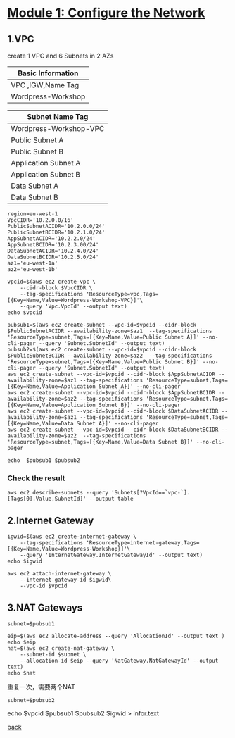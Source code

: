 # [Module 1: Configure the Network](https://catalog.us-east-1.prod.workshops.aws/workshops/5ceb632a-c07f-44a5-a3bd-b8f616a631c0/en-US/introduction/lab1)
## 1.VPC
create 1 VPC and 6 Subnets in 2 AZs

| Basic Information|
| --- | 
| VPC ,IGW,Name Tag| 
| Wordpress-Workshop| 

| Subnet Name Tag|
| --- | 
|Wordpress-Workshop-VPC|
|Public Subnet A|
|Public Subnet B|
|Application Subnet A|
|Application Subnet B|
|Data Subnet A|
|Data Subnet B|


```
region=eu-west-1
VpcCIDR='10.2.0.0/16'
PublicSubnetACIDR='10.2.0.0/24'
PublicSubnetBCIDR='10.2.1.0/24'
AppSubnetACIDR='10.2.2.0/24'
AppSubnetBCIDR='10.2.3.00/24'
DataSubnetACIDR='10.2.4.0/24'
DataSubnetBCIDR='10.2.5.0/24'
az1='eu-west-1a'
az2='eu-west-1b'
```


```
vpcid=$(aws ec2 create-vpc \
    --cidr-block $VpcCIDR \
    --tag-specifications 'ResourceType=vpc,Tags=[{Key=Name,Value=Wordpress-Workshop-VPC}]'\
    --query 'Vpc.VpcId' --output text)
echo $vpcid
```
```
pubsub1=$(aws ec2 create-subnet --vpc-id=$vpcid --cidr-block $PublicSubnetACIDR --availability-zone=$az1  --tag-specifications 'ResourceType=subnet,Tags=[{Key=Name,Value=Public Subnet A}]' --no-cli-pager --query 'Subnet.SubnetId' --output text)
pubsub2=$(aws ec2 create-subnet --vpc-id=$vpcid --cidr-block $PublicSubnetBCIDR --availability-zone=$az2  --tag-specifications 'ResourceType=subnet,Tags=[{Key=Name,Value=Public Subnet B}]' --no-cli-pager --query 'Subnet.SubnetId' --output text)
aws ec2 create-subnet --vpc-id=$vpcid --cidr-block $AppSubnetACIDR --availability-zone=$az1 --tag-specifications 'ResourceType=subnet,Tags=[{Key=Name,Value=Application Subnet A}]' --no-cli-pager
aws ec2 create-subnet --vpc-id=$vpcid --cidr-block $AppSubnetBCIDR --availability-zone=$az2 --tag-specifications 'ResourceType=subnet,Tags=[{Key=Name,Value=Application Subnet B}]' --no-cli-pager
aws ec2 create-subnet --vpc-id=$vpcid --cidr-block $DataSubnetACIDR --availability-zone=$az1 --tag-specifications 'ResourceType=subnet,Tags=[{Key=Name,Value=Data Subnet A}]' --no-cli-pager
aws ec2 create-subnet --vpc-id=$vpcid --cidr-block $DataSubnetBCIDR --availability-zone=$az2  --tag-specifications 'ResourceType=subnet,Tags=[{Key=Name,Value=Data Subnet B}]' --no-cli-pager

echo  $pubsub1 $pubsub2

```
### Check the result
```
aws ec2 describe-subnets --query 'Subnets[?VpcId==`vpc-`].[Tags[0].Value,SubnetId]' --output table

```
## 2.Internet Gateway
```
igwid=$(aws ec2 create-internet-gateway \
    --tag-specifications 'ResourceType=internet-gateway,Tags=[{Key=Name,Value=Wordpress-Workshop}]'\
    --query 'InternetGateway.InternetGatewayId' --output text)
echo $igwid

aws ec2 attach-internet-gateway \
    --internet-gateway-id $igwid\
    --vpc-id $vpcid 
```
## 3.NAT Gateways

```
subnet=$pubsub1
```
```
eip=$(aws ec2 allocate-address --query 'AllocationId' --output text )
echo $eip
nat=$(aws ec2 create-nat-gateway \
    --subnet-id $subnet \
    --allocation-id $eip --query 'NatGateway.NatGatewayId' --output text)
echo $nat
```
重复一次，需要两个NAT
```
subnet=$pubsub2
```
echo $vpcid $pubsub1 $pubsub2 $igwid > infor.text

[back](readme.md)
